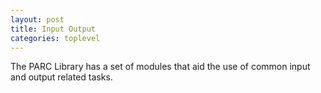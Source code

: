 ```yaml
---
layout: post
title: Input Output
categories: toplevel
---
```

The PARC Library has a set of modules that aid the use of common input and output related tasks.

